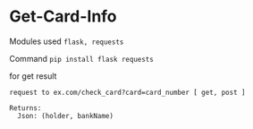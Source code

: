 # Get-Card-Info
Modules used ```flask, requests```

Command ```pip install flask requests```

for get result
```
request to ex.com/check_card?card=card_number [ get, post ]

Returns:
  Json: (holder, bankName)
```

